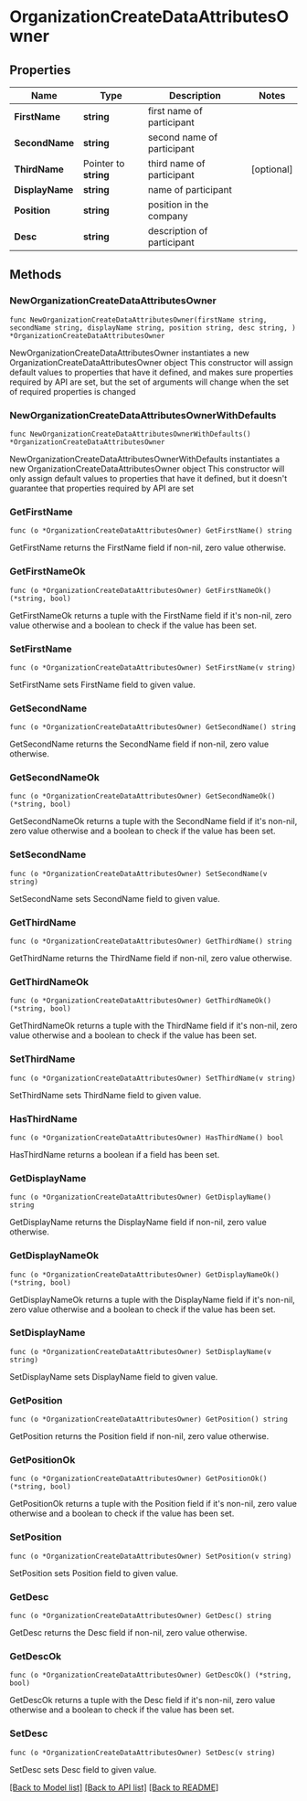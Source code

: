 # OrganizationCreateDataAttributesOwner

## Properties

Name | Type | Description | Notes
------------ | ------------- | ------------- | -------------
**FirstName** | **string** | first name of participant | 
**SecondName** | **string** | second name of participant | 
**ThirdName** | Pointer to **string** | third name of participant | [optional] 
**DisplayName** | **string** | name of participant | 
**Position** | **string** | position in the company | 
**Desc** | **string** | description of participant | 

## Methods

### NewOrganizationCreateDataAttributesOwner

`func NewOrganizationCreateDataAttributesOwner(firstName string, secondName string, displayName string, position string, desc string, ) *OrganizationCreateDataAttributesOwner`

NewOrganizationCreateDataAttributesOwner instantiates a new OrganizationCreateDataAttributesOwner object
This constructor will assign default values to properties that have it defined,
and makes sure properties required by API are set, but the set of arguments
will change when the set of required properties is changed

### NewOrganizationCreateDataAttributesOwnerWithDefaults

`func NewOrganizationCreateDataAttributesOwnerWithDefaults() *OrganizationCreateDataAttributesOwner`

NewOrganizationCreateDataAttributesOwnerWithDefaults instantiates a new OrganizationCreateDataAttributesOwner object
This constructor will only assign default values to properties that have it defined,
but it doesn't guarantee that properties required by API are set

### GetFirstName

`func (o *OrganizationCreateDataAttributesOwner) GetFirstName() string`

GetFirstName returns the FirstName field if non-nil, zero value otherwise.

### GetFirstNameOk

`func (o *OrganizationCreateDataAttributesOwner) GetFirstNameOk() (*string, bool)`

GetFirstNameOk returns a tuple with the FirstName field if it's non-nil, zero value otherwise
and a boolean to check if the value has been set.

### SetFirstName

`func (o *OrganizationCreateDataAttributesOwner) SetFirstName(v string)`

SetFirstName sets FirstName field to given value.


### GetSecondName

`func (o *OrganizationCreateDataAttributesOwner) GetSecondName() string`

GetSecondName returns the SecondName field if non-nil, zero value otherwise.

### GetSecondNameOk

`func (o *OrganizationCreateDataAttributesOwner) GetSecondNameOk() (*string, bool)`

GetSecondNameOk returns a tuple with the SecondName field if it's non-nil, zero value otherwise
and a boolean to check if the value has been set.

### SetSecondName

`func (o *OrganizationCreateDataAttributesOwner) SetSecondName(v string)`

SetSecondName sets SecondName field to given value.


### GetThirdName

`func (o *OrganizationCreateDataAttributesOwner) GetThirdName() string`

GetThirdName returns the ThirdName field if non-nil, zero value otherwise.

### GetThirdNameOk

`func (o *OrganizationCreateDataAttributesOwner) GetThirdNameOk() (*string, bool)`

GetThirdNameOk returns a tuple with the ThirdName field if it's non-nil, zero value otherwise
and a boolean to check if the value has been set.

### SetThirdName

`func (o *OrganizationCreateDataAttributesOwner) SetThirdName(v string)`

SetThirdName sets ThirdName field to given value.

### HasThirdName

`func (o *OrganizationCreateDataAttributesOwner) HasThirdName() bool`

HasThirdName returns a boolean if a field has been set.

### GetDisplayName

`func (o *OrganizationCreateDataAttributesOwner) GetDisplayName() string`

GetDisplayName returns the DisplayName field if non-nil, zero value otherwise.

### GetDisplayNameOk

`func (o *OrganizationCreateDataAttributesOwner) GetDisplayNameOk() (*string, bool)`

GetDisplayNameOk returns a tuple with the DisplayName field if it's non-nil, zero value otherwise
and a boolean to check if the value has been set.

### SetDisplayName

`func (o *OrganizationCreateDataAttributesOwner) SetDisplayName(v string)`

SetDisplayName sets DisplayName field to given value.


### GetPosition

`func (o *OrganizationCreateDataAttributesOwner) GetPosition() string`

GetPosition returns the Position field if non-nil, zero value otherwise.

### GetPositionOk

`func (o *OrganizationCreateDataAttributesOwner) GetPositionOk() (*string, bool)`

GetPositionOk returns a tuple with the Position field if it's non-nil, zero value otherwise
and a boolean to check if the value has been set.

### SetPosition

`func (o *OrganizationCreateDataAttributesOwner) SetPosition(v string)`

SetPosition sets Position field to given value.


### GetDesc

`func (o *OrganizationCreateDataAttributesOwner) GetDesc() string`

GetDesc returns the Desc field if non-nil, zero value otherwise.

### GetDescOk

`func (o *OrganizationCreateDataAttributesOwner) GetDescOk() (*string, bool)`

GetDescOk returns a tuple with the Desc field if it's non-nil, zero value otherwise
and a boolean to check if the value has been set.

### SetDesc

`func (o *OrganizationCreateDataAttributesOwner) SetDesc(v string)`

SetDesc sets Desc field to given value.



[[Back to Model list]](../README.md#documentation-for-models) [[Back to API list]](../README.md#documentation-for-api-endpoints) [[Back to README]](../README.md)


